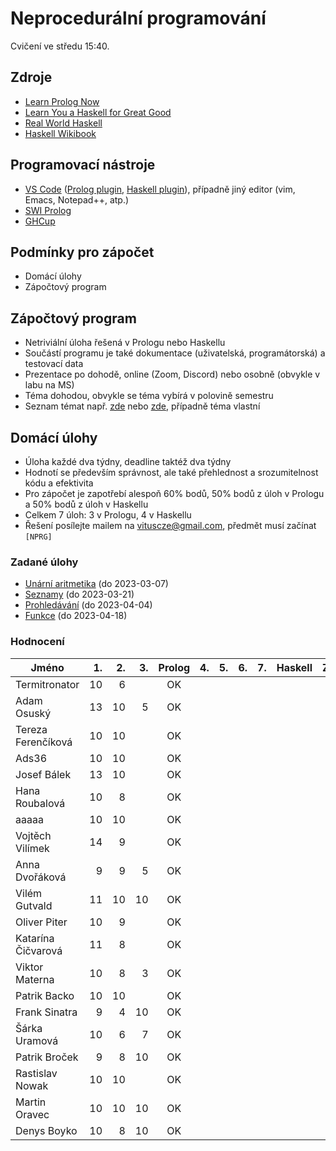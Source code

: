 Neprocedurální programování
===========================

Cvičení ve středu 15:40.

Zdroje
------

- [Learn Prolog Now](http://www.learnprolognow.org/)
- [Learn You a Haskell for Great Good](http://learnyouahaskell.com/)
- [Real World Haskell](http://book.realworldhaskell.org/)
- [Haskell Wikibook](https://en.wikibooks.org/wiki/Haskell)

Programovací nástroje
---------------------

- [VS Code](https://code.visualstudio.com/) ([Prolog plugin](https://marketplace.visualstudio.com/items?itemName=arthurwang.vsc-prolog), [Haskell plugin](https://marketplace.visualstudio.com/items?itemName=haskell.haskell)), případně jiný editor (vim, Emacs, Notepad++, atp.)
- [SWI Prolog](http://www.swi-prolog.org/)
- [GHCup](https://www.haskell.org/ghcup/)

Podmínky pro zápočet
--------------------

- Domácí úlohy
- Zápočtový program

Zápočtový program
-----------------

- Netriviální úloha řešená v Prologu nebo Haskellu
- Součástí programu je také dokumentace (uživatelská, programátorská) a testovací data
- Prezentace po dohodě, online (Zoom, Discord) nebo osobně (obvykle v labu na MS)
- Téma dohodou, obvykle se téma vybírá v polovině semestru
- Seznam témat např. [zde](http://kti.mff.cuni.cz/~hric/vyuka/pl_prikl_win.pdf) nebo [zde](http://ksvi.mff.cuni.cz/~dvorak/vyuka/14/NPRG005x01/programy.html), případně téma vlastní

Domácí úlohy
------------

- Úloha každé dva týdny, deadline taktéž dva týdny
- Hodnotí se především správnost, ale také přehlednost a srozumitelnost kódu a efektivita
- Pro zápočet je zapotřebí alespoň 60% bodů, 50% bodů z úloh v Prologu a 50% bodů z úloh v Haskellu
- Celkem 7 úloh: 3 v Prologu, 4 v Haskellu
- Řešení posílejte mailem na vituscze@gmail.com, předmět musí začínat `[NPRG]`

### Zadané úlohy

- [Unární aritmetika](https://github.com/vituscze/neproc/blob/master/Homework/hw1.pl) (do 2023-03-07)
- [Seznamy](https://github.com/vituscze/neproc/blob/master/Homework/hw2.pl) (do 2023-03-21)
- [Prohledávání](https://github.com/vituscze/neproc/blob/master/Homework/hw3.pl) (do 2023-04-04)
- [Funkce](https://github.com/vituscze/neproc/blob/master/Homework/hw4.hs) (do 2023-04-18)


### Hodnocení

| Jméno               | 1. | 2. | 3. | Prolog | 4. | 5. | 6. | 7. | Haskell |  Z | ZP |
| ------------------- | --:| --:| --:|:------:| --:| --:| --:| --:|:-------:|:--:|:--:|
| Termitronator       | 10 |  6 |    | OK     |    |    |    |    |         |    |    |
| Adam Osuský         | 13 | 10 |  5 | OK     |    |    |    |    |         |    |    |
| Tereza Ferenčíková  | 10 | 10 |    | OK     |    |    |    |    |         |    |    |
| Ads36               | 10 | 10 |    | OK     |    |    |    |    |         |    |    |
| Josef Bálek         | 13 | 10 |    | OK     |    |    |    |    |         |    |    |
| Hana Roubalová      | 10 |  8 |    | OK     |    |    |    |    |         |    |    |
| aaaaa               | 10 | 10 |    | OK     |    |    |    |    |         |    |    |
| Vojtěch Vilímek     | 14 |  9 |    | OK     |    |    |    |    |         |    |    |
| Anna Dvořáková      |  9 |  9 |  5 | OK     |    |    |    |    |         |    |    |
| Vilém Gutvald       | 11 | 10 | 10 | OK     |    |    |    |    |         |    |    |
| Oliver Piter        | 10 |  9 |    | OK     |    |    |    |    |         |    |    |
| Katarína Čičvarová  | 11 |  8 |    | OK     |    |    |    |    |         |    |    |
| Viktor Materna      | 10 |  8 |  3 | OK     |    |    |    |    |         |    |    |
| Patrik Backo        | 10 | 10 |    | OK     |    |    |    |    |         |    |    |
| Frank Sinatra       |  9 |  4 | 10 | OK     |    |    |    |    |         |    |    |
| Šárka Uramová       | 10 |  6 |  7 | OK     |    |    |    |    |         |    |    |
| Patrik Broček       |  9 |  8 | 10 | OK     |    |    |    |    |         |    |    |
| Rastislav Nowak     | 10 | 10 |    | OK     |    |    |    |    |         |    |    |
| Martin Oravec       | 10 | 10 | 10 | OK     |    |    |    |    |         |    |    |
| Denys Boyko         | 10 |  8 | 10 | OK     |    |    |    |    |         |    |    |
